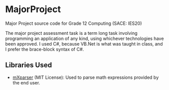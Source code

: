# MajorProject
Major Project source code for Grade 12 Computing (SACE: IES20)

The major project assessment task is a term long task involving programming an application of
any kind, using whichever technologies have been approved. I used C#, because VB.Net is what
was taught in class, and I prefer the brace-block syntax of C#.

## Libraries Used
- [mXparser](https://mathparser.org) (MIT License): Used to parse math expressions provided by the end user.
